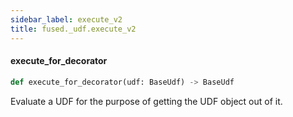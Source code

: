 ```yaml
---
sidebar_label: execute_v2
title: fused._udf.execute_v2
---
```


#### execute\_for\_decorator

```python
def execute_for_decorator(udf: BaseUdf) -> BaseUdf
```

Evaluate a UDF for the purpose of getting the UDF object out of it.

